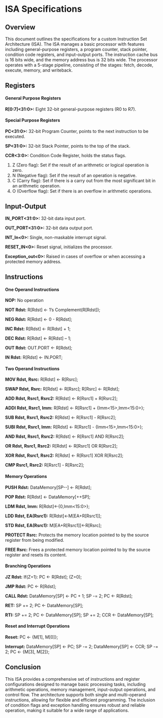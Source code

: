 # ISA Specifications
## Overview
This document outlines the specifications for a custom Instruction Set Architecture (ISA). The ISA manages a basic processor with features including general-purpose registers, a program counter, stack pointer, condition code registers, and input-output ports. The instruction cache bus is 16 bits wide, and the memory address bus is 32 bits wide. The processor operates with a 5-stage pipeline, consisting of the stages: fetch, decode, execute, memory, and writeback.

## Registers
#### General Purpose Registers
**R[0:7]<31:0>:** Eight 32-bit general-purpose registers (R0 to R7).
#### Special Purpose Registers
**PC<31:0>:** 32-bit Program Counter, points to the next instruction to be executed.

**SP<31:0>:** 32-bit Stack Pointer, points to the top of the stack.

**CCR<3:0>:** Condition Code Register, holds the status flags.
 1. Z (Zero flag): Set if the result of an arithmetic or logical operation is zero.
 2. N (Negative flag): Set if the result of an operation is negative.
 3. C (Carry flag): Set if there is a carry out from the most significant bit in an arithmetic operation.
 4. O (Overflow flag): Set if there is an overflow in arithmetic operations.
## Input-Output
**IN_PORT<31:0>:** 32-bit data input port.

**OUT_PORT<31:0>:** 32-bit data output port.

**INT_In<0>:** Single, non-maskable interrupt signal.

**RESET_IN<0>:** Reset signal, initializes the processor.

**Exception_out<0>:** Raised in cases of overflow or when accessing a protected memory address.
## Instructions
#### One Operand Instructions
**NOP:** No operation

**NOT Rdst:** R[Rdst] ← 1’s Complement(R[Rdst]);

**NEG Rdst:** R[Rdst] ← 0 - R[Rdst];

**INC Rdst:** R[Rdst] ← R[Rdst] + 1;

**DEC Rdst:** R[Rdst] ← R[Rdst] – 1;

**OUT Rdst:** OUT.PORT ← R[Rdst];

**IN Rdst:**  R[Rdst] ← IN.PORT;
#### Two Operand Instructions
**MOV Rdst, Rsrc:** R[Rdst] ← R[Rsrc];

**SWAP Rdst, Rsrc:** R[Rdst] ← R[Rsrc]; R[Rsrc] ← R[Rdst];

**ADD Rdst, Rsrc1, Rsrc2:** R[Rdst] ← R[Rsrc1] + R[Rsrc2];

**ADDI Rdst, Rsrc1, Imm:** R[Rdst] ← R[Rsrc1] + {Imm<15>,Imm<15:0>};

**SUB Rdst, Rsrc1, Rsrc2:** R[Rdst] ← R[Rsrc1] - R[Rsrc2];

**SUBI Rdst, Rsrc1, Imm:** R[Rdst] ← R[Rsrc1] - {Imm<15>,Imm<15:0>};

**AND Rdst, Rsrc1, Rsrc2:** R[Rdst] ← R[Rsrc1] AND R[Rsrc2];

**OR Rdst, Rsrc1, Rsrc2:** R[Rdst] ← R[Rsrc1] OR R[Rsrc2];

**XOR Rdst, Rsrc1, Rsrc2:** R[Rdst] ← R[Rsrc1] XOR R[Rsrc2];

**CMP Rsrc1, Rsrc2:** R[Rsrc1] - R[Rsrc2];
#### Memory Operations
**PUSH Rdst:** DataMemory[SP--] ← R[Rdst];

**POP Rdst:** R[Rdst] ← DataMemory[++SP];

**LDM Rdst, Imm:** R[Rdst]←{0,Imm<15:0>};

**LDD Rdst, EA(Rsrc1):** R[Rdst]←M[EA+R[Rsrc1]];

**STD Rdst, EA(Rsrc1):** M[EA+R[Rsrc1]]←R[Rsrc];

**PROTECT Rsrc:** Protects the memory location pointed to by the source register from being modified.

**FREE Rsrc:** Frees a protected memory location pointed to by the source register and resets its content.

#### Branching Operations
**JZ Rdst:** If(Z=1): PC ← R[Rdst]; (Z=0);

**JMP Rdst:** PC ← R[Rdst];

**CALL Rdst:** DataMemory[SP] ← PC + 1; SP -= 2; PC ← R[Rdst];

**RET:** SP += 2; PC ← DataMemory[SP];

**RTI:** SP += 2; PC ← DataMemory[SP]; SP += 2; CCR ← DataMemory[SP];

#### Reset and Interrupt Operations
**Reset:** PC ← {M[1], M[0]};

**Interrupt:** DataMemory[SP] ← PC; SP -= 2; DataMemory[SP] ← CCR; SP -= 2; PC ← {M[3], M[2]};

## Conclusion
This ISA provides a comprehensive set of instructions and register configurations designed to manage basic processing tasks, including arithmetic operations, memory management, input-output operations, and control flow. The architecture supports both single and multi-operand instructions, allowing for flexible and efficient programming. The inclusion of condition flags and exception handling ensures robust and reliable operation, making it suitable for a wide range of applications.
